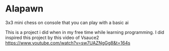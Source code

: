 # AIapawn
3x3 mini chess on console that you can play with a basic ai

This is a project i did when in my free time while learning programming. 
I did inspired this project by this video of Vsauce2 https://www.youtube.com/watch?v=sw7UAZNgGg8&t=164s
